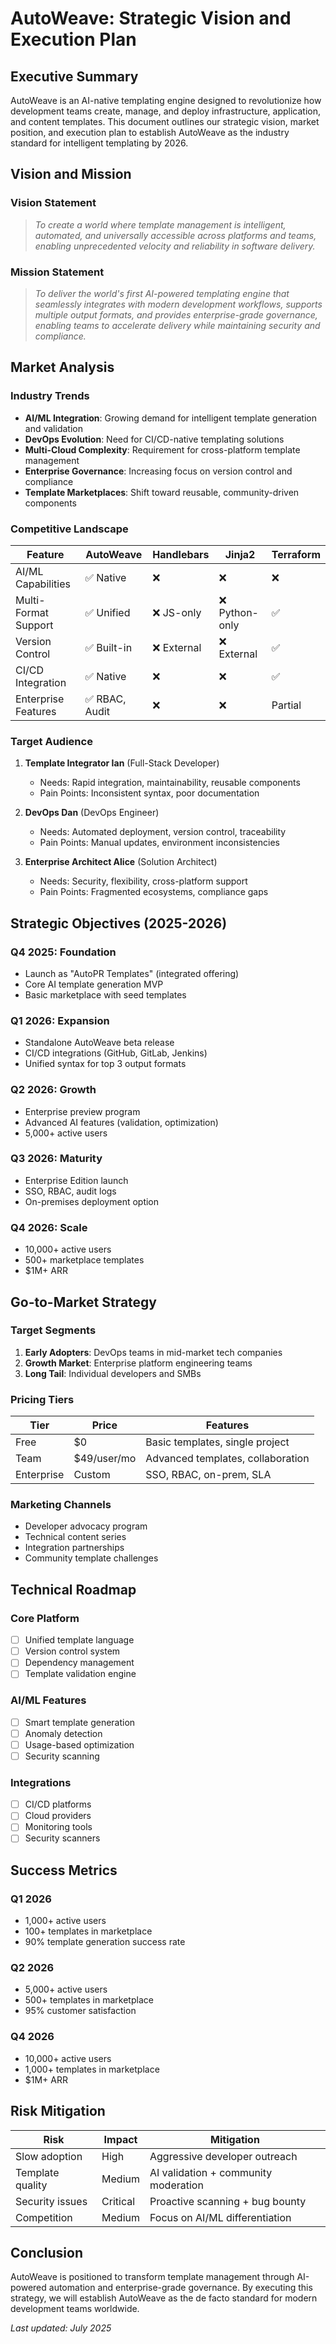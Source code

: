 # AutoWeave: Strategic Vision and Execution Plan

## Executive Summary

AutoWeave is an AI-native templating engine designed to revolutionize how development teams create, manage, and deploy infrastructure, application, and content templates. This document outlines our strategic vision, market position, and execution plan to establish AutoWeave as the industry standard for intelligent templating by 2026.

## Vision and Mission

### Vision Statement

> *To create a world where template management is intelligent, automated, and universally accessible across platforms and teams, enabling unprecedented velocity and reliability in software delivery.*

### Mission Statement

> *To deliver the world's first AI-powered templating engine that seamlessly integrates with modern development workflows, supports multiple output formats, and provides enterprise-grade governance, enabling teams to accelerate delivery while maintaining security and compliance.*

## Market Analysis

### Industry Trends

- **AI/ML Integration**: Growing demand for intelligent template generation and validation
- **DevOps Evolution**: Need for CI/CD-native templating solutions
- **Multi-Cloud Complexity**: Requirement for cross-platform template management
- **Enterprise Governance**: Increasing focus on version control and compliance
- **Template Marketplaces**: Shift toward reusable, community-driven components

### Competitive Landscape

| Feature | AutoWeave | Handlebars | Jinja2 | Terraform |
|---------|-----------|------------|--------|-----------|
| AI/ML Capabilities | ✅ Native | ❌ | ❌ | ❌ |
| Multi-Format Support | ✅ Unified | ❌ JS-only | ❌ Python-only | ✅ |
| Version Control | ✅ Built-in | ❌ External | ❌ External | ✅ |
| CI/CD Integration | ✅ Native | ❌ | ❌ | ✅ |
| Enterprise Features | ✅ RBAC, Audit | ❌ | ❌ | Partial |

### Target Audience

1. **Template Integrator Ian** (Full-Stack Developer)
    - Needs: Rapid integration, maintainability, reusable components
    - Pain Points: Inconsistent syntax, poor documentation

2. **DevOps Dan** (DevOps Engineer)
    - Needs: Automated deployment, version control, traceability
    - Pain Points: Manual updates, environment inconsistencies

3. **Enterprise Architect Alice** (Solution Architect)
    - Needs: Security, flexibility, cross-platform support
    - Pain Points: Fragmented ecosystems, compliance gaps

## Strategic Objectives (2025-2026)

### Q4 2025: Foundation
- Launch as "AutoPR Templates" (integrated offering)
- Core AI template generation MVP
- Basic marketplace with seed templates

### Q1 2026: Expansion
- Standalone AutoWeave beta release
- CI/CD integrations (GitHub, GitLab, Jenkins)
- Unified syntax for top 3 output formats

### Q2 2026: Growth
- Enterprise preview program
- Advanced AI features (validation, optimization)
- 5,000+ active users

### Q3 2026: Maturity
- Enterprise Edition launch
- SSO, RBAC, audit logs
- On-premises deployment option

### Q4 2026: Scale
- 10,000+ active users
- 500+ marketplace templates
- $1M+ ARR

## Go-to-Market Strategy

### Target Segments
1. **Early Adopters**: DevOps teams in mid-market tech companies
2. **Growth Market**: Enterprise platform engineering teams
3. **Long Tail**: Individual developers and SMBs

### Pricing Tiers

| Tier | Price | Features |
|------|-------|----------|
| Free | $0 | Basic templates, single project |
| Team | $49/user/mo | Advanced templates, collaboration |
| Enterprise | Custom | SSO, RBAC, on-prem, SLA |

### Marketing Channels
- Developer advocacy program
- Technical content series
- Integration partnerships
- Community template challenges

## Technical Roadmap

### Core Platform
- [ ] Unified template language
- [ ] Version control system
- [ ] Dependency management
- [ ] Template validation engine

### AI/ML Features
- [ ] Smart template generation
- [ ] Anomaly detection
- [ ] Usage-based optimization
- [ ] Security scanning

### Integrations
- [ ] CI/CD platforms
- [ ] Cloud providers
- [ ] Monitoring tools
- [ ] Security scanners

## Success Metrics

### Q1 2026
- 1,000+ active users
- 100+ templates in marketplace
- 90% template generation success rate

### Q2 2026
- 5,000+ active users
- 500+ templates in marketplace
- 95% customer satisfaction

### Q4 2026
- 10,000+ active users
- 1,000+ templates in marketplace
- $1M+ ARR

## Risk Mitigation

| Risk | Impact | Mitigation |
|------|--------|------------|
| Slow adoption | High | Aggressive developer outreach |
| Template quality | Medium | AI validation + community moderation |
| Security issues | Critical | Proactive scanning + bug bounty |
| Competition | Medium | Focus on AI/ML differentiation |

## Conclusion

AutoWeave is positioned to transform template management through AI-powered automation and enterprise-grade governance. By executing this strategy, we will establish AutoWeave as the de facto standard for modern development teams worldwide.

*Last updated: July 2025*
